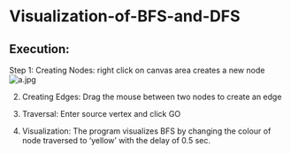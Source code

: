 # Visualization-of-BFS-and-DFS

## Execution:    
Step 1: Creating Nodes: right click on canvas area creates a new node
![a.jpg](a.jpg)



2. Creating Edges: Drag the mouse between two nodes to create an edge











3. Traversal:  Enter source vertex and click GO
4. Visualization: The program visualizes BFS by changing the colour of node traversed to ‘yellow’ with the delay of 0.5 sec.






 








